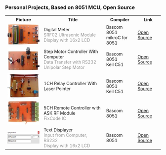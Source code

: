 
### Personal Projects, Based on 8051 MCU, Open Source

<table>
  <tr>
    <th>Picture</th>
    <th>Title</th>
    <th>Compiler</th>
    <th>Link</th>
  </tr>

   <tr>
    <td>
        <img
        src="https://github.com/AliRezaJoodi/8051_Projects/raw/main/DigitalMeter_Ultrasonic_SRF02/Pictures/Album.jpg"
        alt="ts"
        width="151"
        height="68"
        />
    </td>
    <td>
        Digital Meter<br />
        <span style="color:#999"> SRF02 Ultrasonic Module </span> <br />
        <span style="color:#999">Display with 16x2 LCD</span> <br />
    </td>
    <td>
        Bascom 8051<br />
        mikroC for 8051<br />
    </td>
    <td>
        <a href="https://github.com/AliRezaJoodi/8051_Projects/blob/main/DigitalMeter_Ultrasonic_SRF02" target="_top">
        <span>Open Source</span>
    </a></td>
  </tr>
  
   <tr>
    <td>
        <img
        src="https://github.com/AliRezaJoodi/8051_Projects/raw/main/MotorDriver_UnipolarStepperMotor_RS232/Pictures/Album.jpg"
        alt="ts"
        width="151"
        height="74"
        />
    </td>
    <td>
        Step Motor Controller With Computer<br />
        <span style="color:#999"> Data Transfer with RS232 </span> <br />
        <span style="color:#999">Unipolar Step Motor</span> <br />
    </td>
    <td>
        Bascom 8051<br />
        Keil C51<br />
    </td>
    <td>
        <a href="https://github.com/AliRezaJoodi/8051_Projects/blob/main/MotorDriver_UnipolarStepperMotor_RS232" target="_top">
        <span>Open Source</span>
    </a></td>
  </tr> 
 
   <tr>
    <td>
        <img
        src="https://github.com/AliRezaJoodi/8051_Projects/raw/main/RelayController_LaserPointer_1CH/Pictures/Album.jpg"
        alt="ts"
        width="151"
        height="82"
        />
    </td>
    <td>
        1CH Relay Controller With Laser Pointer<br />
    </td>
    <td>
        Bascom 8051<br />
        Keil C51<br />
    </td>
    <td>
        <a href="https://github.com/AliRezaJoodi/8051_Projects/blob/main/RelayController_LaserPointer_1CH" target="_top">
        <span>Open Source</span>
    </a></td>
  </tr>

   <tr>
    <td>
        <img
        src="https://github.com/AliRezaJoodi/8051_Projects/raw/main/RelayController_RF_ASK_5CH/Pictures/Album.jpg"
        alt="ts"
        width="151"
        height="77"
        />
    </td>
    <td>
        5CH Remote Controller with ASK RF Module<br />
        <span style="color:#999">FixCode IC</span> <br />
    </td>
    <td>
        Bascom 8051<br />
    </td>
    <td>
        <a href="https://github.com/AliRezaJoodi/8051_Projects/blob/main/RelayController_RF_ASK_5CH" target="_top">
        <span>Open Source</span>
    </a></td>
  </tr> 
 
   <tr>
    <td>
        <img
        src="https://github.com/AliRezaJoodi/8051_Projects/raw/main/TextDisplay_UART/Code_VB6/Album.png"
        alt="ts"
        width="151"
        height="41"
        />
    </td>
    <td>
        Text Displayer<br />
        <span style="color:#999">Input from Computer, RS232</span> <br />
        <span style="color:#999">Display with 16x2 LCD</span> <br />
    </td>
    <td>
        Bascom 8051<br />
    </td>
    <td>
        <a href="https://github.com/AliRezaJoodi/8051_Projects/blob/main/TextDisplay_UART" target="_top">
        <span>Open Source</span>
    </a></td>
  </tr>
  
</table>



